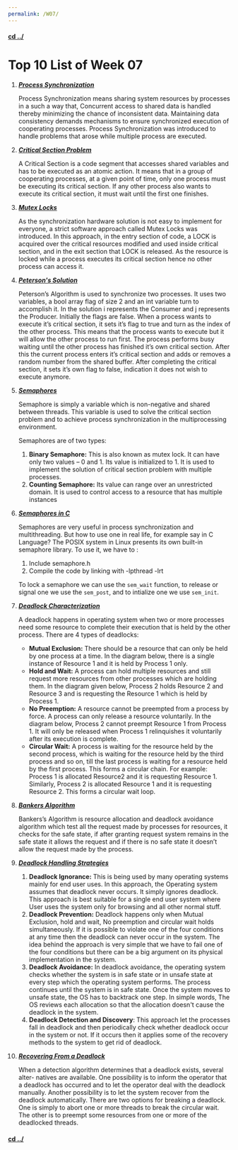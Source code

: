 ```yaml
---
permalink: /W07/
---
```


#### [cd ../](../)

# Top 10 List of Week 07

1. ***[Process Synchronization](https://www.studytonight.com/operating-system/process-synchronization)***

   Process Synchronization means sharing system resources by processes in a such a way that, Concurrent access to shared data is handled thereby minimizing the chance of inconsistent data. Maintaining data consistency demands mechanisms to ensure synchronized execution of cooperating processes. Process Synchronization was introduced to handle problems that arose while multiple process are executed.

2. ***[Critical Section Problem](https://www.studytonight.com/operating-system/process-synchronization)***

   A Critical Section is a code segment that accesses shared variables and has to be executed as an atomic action. It means that in a group of cooperating processes, at a given point of time, only one process must be executing its critical section. If any other process also wants to execute its critical section, it must wait until the first one finishes.

3. ***[Mutex Locks](https://www.studytonight.com/operating-system/process-synchronization)***

   As the synchronization hardware solution is not easy to implement for everyone, a strict software approach called Mutex Locks was introduced. In this approach, in the entry section of code, a LOCK is acquired over the critical resources modified and used inside critical section, and in the exit section that LOCK is released. As the resource is locked while a process executes its critical section hence no other process can access it.

4. ***[Peterson's Solution](https://www.geeksforgeeks.org/petersons-algorithm-in-process-synchronization/)***

   Peterson’s Algorithm is used to synchronize two processes. It uses two variables, a bool array flag of size 2 and an int variable turn to accomplish it. In the solution i represents the Consumer and j represents the Producer. Initially the flags are false. When a process wants to execute it’s critical section, it sets it’s flag to true and turn as the index of the other process. This means that the process wants to execute but it will allow the other process to run first. The process performs busy waiting until the other process has finished it’s own critical section. After this the current process enters it’s critical section and adds or removes a random number from the shared buffer. After completing the critical section, it sets it’s own flag to false, indication it does not wish to execute anymore.

5. ***[Semaphores](https://www.geeksforgeeks.org/semaphores-in-process-synchronization/)***

   Semaphore is simply a variable which is non-negative and shared between threads. This variable is used to solve the critical section problem and to achieve process synchronization in the multiprocessing environment. 

   Semaphores are of two types:

   1. **Binary Semaphore:** This is also known as mutex lock. It can have only two values – 0 and 1. Its value is initialized to 1. It is used to implement the solution of critical section problem with multiple processes.
   2. **Counting Semaphore:** Its value can range over an unrestricted domain. It is used to control access to a resource that has multiple instances

6. ***[Semaphores in C](https://www.geeksforgeeks.org/use-posix-semaphores-c/)***

   Semaphores are very useful in process synchronization and multithreading. But how to use one in real life, for example say in C Language? The POSIX system in Linux presents its own built-in semaphore library. To use it, we have to :

   1. Include semaphore.h
   2. Compile the code by linking with -lpthread -lrt

   To lock a semaphore we can use the `sem_wait` function, to release or signal one we use the `sem_post`, and to intialize one we use `sem_init`.

7. ***[Deadlock Characterization](https://www.tutorialspoint.com/deadlock-characterization)***

   A deadlock happens in operating system when two or more processes need some resource to complete their execution that is held by the other process. There are 4 types of deadlocks: 

   - **Mutual Exclusion:** There should be a resource that can only be held by one process at a time. In the diagram below, there is a single instance of Resource 1 and it is held by Process 1 only.
   - **Hold and Wait:** A process can hold multiple resources and still request more resources from other processes which are holding them. In the diagram given below, Process 2 holds Resource 2 and Resource 3 and is requesting the Resource 1 which is held by Process 1.
   - **No Preemption:** A resource cannot be preempted from a process by force. A process can only release a resource voluntarily. In the diagram below, Process 2 cannot preempt Resource 1 from Process 1. It will only be released when Process 1 relinquishes it voluntarily after its execution is complete.
   - **Circular Wait:** A process is waiting for the resource held by the second process, which is waiting for the resource held by the third process and so on, till the last process is waiting for a resource held by the first process. This forms a circular chain. For example: Process 1 is allocated Resource2 and it is requesting Resource 1. Similarly, Process 2 is allocated Resource 1 and it is requesting Resource 2. This forms a circular wait loop.

8. ***[Bankers Algorithm](https://www.geeksforgeeks.org/deadlock-prevention/)***

   Bankers’s Algorithm is resource allocation and deadlock avoidance algorithm which test all the request made by processes for resources, it checks for the safe state, if after granting request system remains in the safe state it allows the request and if there is no safe state it doesn’t allow the request made by the process.

9. ***[Deadlock Handling Strategies](https://www.javatpoint.com/os-strategies-for-handling-deadlock)***

   1. **Deadlock Ignorance:** This is being used by many operating systems mainly for end user uses. In this approach, the Operating system assumes that deadlock never occurs. It simply ignores deadlock. This approach is best suitable for a single end user system where User uses the system only for browsing and all other normal stuff.
   2. **Deadlock Prevention:** Deadlock happens only when Mutual Exclusion, hold and wait, No preemption and circular wait holds simultaneously. If it is possible to violate one of the four conditions at any time then the deadlock can never occur in the system. The idea behind the approach is very simple that we have to fail one of the four conditions but there can be a big argument on its physical implementation in the system.
   3. **Deadlock Avoidance:** In deadlock avoidance, the operating system checks whether the system is in safe state or in unsafe state at every step which the operating system performs. The process continues until the system is in safe state. Once the system moves to unsafe state, the OS has to backtrack one step. In simple words, The OS reviews each allocation so that the allocation doesn't cause the deadlock in the system.
   4. **Deadlock Detection and Discovery**: This approach let the processes fall in deadlock and then periodically check whether deadlock occur in the system or not. If it occurs then it applies some of the recovery methods to the system to get rid of deadlock.

10. ***[Recovering From a Deadlock](https://www.os-book.com/OS9/slide-dir/index.html)***

    When a detection algorithm determines that a deadlock exists, several alter- natives are available. One possibility is to inform the operator that a deadlock has occurred and to let the operator deal with the deadlock manually. Another possibility is to let the system recover from the deadlock automatically. There are two options for breaking a deadlock. One is simply to abort one or more threads to break the circular wait. The other is to preempt some resources from one or more of the deadlocked threads.


#### [cd ../](../)
